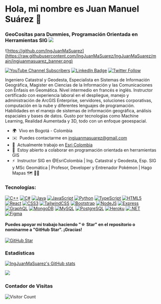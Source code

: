 Hola, mi nombre es Juan Manuel Suárez 👋
===================================

### GeoCositas para Dummies, Programación Orientada en Herramientas SIG <img src="https://buildtheearth.net/assets/img/site-logo-animated.gif" width="20">

![https://github.com/IngJuanMaSuarez](https://raw.githubusercontent.com/IngJuanMaSuarez/IngJuanMaSuarez/main/ingjuanmasuarez_banner.png)

[![YouTube Channel Subscribers](https://img.shields.io/youtube/channel/subscribers/UC4CNTt2aXvMKmxNXQFtTrAA?style=social)](https://www.youtube.com/channel/UC4CNTt2aXvMKmxNXQFtTrAA)
[![LinkedIn Badge](https://img.shields.io/badge/My-LinkedIn-blue)](https://www.linkedin.com/in/IngJuanMaSuarez/)
[![Twitter Follow](https://img.shields.io/twitter/follow/IngJuanMaSuarez?style=social)](https://x.com/IngJuanMaSuarez)

Ingeniero Catastral y Geodesta, Especialista en Sistemas de Información Geográfica, Magister en Ciencias de la Información y las Comunicaciones con Énfasis en Geomática. Nivel intermedio en francés e inglés. Instructor certificado con experiencia laboral en el despliegue, manejo y administración de ArcGIS Enterprise, servidores, soluciones corporativas, computación en la nube y diferentes lenguajes de programación. Habilidades en el manejo de sistemas de información geográfica, análisis espaciales y bases de datos. Gusto por tecnologías como Machine Learning, Realidad Aumentada y 3D, todo con un enfoque geoespacial.

* 🌍  Vivo en Bogotá - Colombia
* ✉️  Puedes contactarme en [ingjuanmasuarez@gmail.com](mailto:ingjuanmasuarez@gmail.com)
* 🚀  Actualmente trabajo en [Esri Colombia](http://www.esri.co/es-co/nosotros/sobre-esri/inicio)
* 🤝  Estoy abierto a colaborar en programación orientada en herramientas GIS
* ⚡  Instructor SIG en @EsriColombia | Ing. Catastral y Geodesta, Esp. SIG y MSc Geomática | Profesor, Developer y Entrenador Pokémon | Hago Mapas 🗺 🧑‍💻

### Tecnologías:

<p align="left">
<a href="https://docs.microsoft.com/en-us/cpp/?view=msvc-170" target="_blank" rel="noreferrer"><img src="https://raw.githubusercontent.com/danielcranney/readme-generator/main/public/icons/skills/cplusplus-colored.svg" width="36" height="36" alt="C++" /></a>
<a href="https://docs.microsoft.com/en-us/dotnet/csharp/" target="_blank" rel="noreferrer"><img src="https://raw.githubusercontent.com/danielcranney/readme-generator/main/public/icons/skills/csharp-colored.svg" width="36" height="36" alt="C#" /></a>
<a href="https://www.oracle.com/java/" target="_blank" rel="noreferrer"><img src="https://raw.githubusercontent.com/danielcranney/readme-generator/main/public/icons/skills/java-colored.svg" width="36" height="36" alt="Java" /></a>
<a href="https://developer.mozilla.org/en-US/docs/Web/JavaScript" target="_blank" rel="noreferrer"><img src="https://raw.githubusercontent.com/danielcranney/readme-generator/main/public/icons/skills/javascript-colored.svg" width="36" height="36" alt="JavaScript" /></a>
<a href="https://www.python.org/" target="_blank" rel="noreferrer"><img src="https://raw.githubusercontent.com/danielcranney/readme-generator/main/public/icons/skills/python-colored.svg" width="36" height="36" alt="Python" /></a>
<a href="https://www.typescriptlang.org/" target="_blank" rel="noreferrer"><img src="https://raw.githubusercontent.com/danielcranney/readme-generator/main/public/icons/skills/typescript-colored.svg" width="36" height="36" alt="TypeScript" /></a>
<a href="https://developer.mozilla.org/en-US/docs/Glossary/HTML5" target="_blank" rel="noreferrer"><img src="https://raw.githubusercontent.com/danielcranney/readme-generator/main/public/icons/skills/html5-colored.svg" width="36" height="36" alt="HTML5" /></a>
<a href="https://reactjs.org/" target="_blank" rel="noreferrer"><img src="https://raw.githubusercontent.com/danielcranney/readme-generator/main/public/icons/skills/react-colored.svg" width="36" height="36" alt="React" /></a>
<a href="https://www.w3.org/TR/CSS/#css" target="_blank" rel="noreferrer"><img src="https://raw.githubusercontent.com/danielcranney/readme-generator/main/public/icons/skills/css3-colored.svg" width="36" height="36" alt="CSS3" /></a>
<a href="https://tailwindcss.com/" target="_blank" rel="noreferrer"><img src="https://raw.githubusercontent.com/danielcranney/readme-generator/main/public/icons/skills/tailwindcss-colored.svg" width="36" height="36" alt="TailwindCSS" /></a>
<a href="https://getbootstrap.com/" target="_blank" rel="noreferrer"><img src="https://raw.githubusercontent.com/danielcranney/readme-generator/main/public/icons/skills/bootstrap-colored.svg" width="36" height="36" alt="Bootstrap" /></a>
<a href="https://nodejs.org/en/" target="_blank" rel="noreferrer"><img src="https://raw.githubusercontent.com/danielcranney/readme-generator/main/public/icons/skills/nodejs-colored.svg" width="36" height="36" alt="NodeJS" /></a>
<a href="https://expressjs.com/" target="_blank" rel="noreferrer"><img src="https://raw.githubusercontent.com/danielcranney/readme-generator/main/public/icons/skills/express-colored.svg" width="36" height="36" alt="Express" /></a>
<a href="https://graphql.org/" target="_blank" rel="noreferrer"><img src="https://raw.githubusercontent.com/danielcranney/readme-generator/main/public/icons/skills/graphql-colored.svg" width="36" height="36" alt="GraphQL" /></a>
<a href="https://www.mongodb.com/" target="_blank" rel="noreferrer"><img src="https://raw.githubusercontent.com/danielcranney/readme-generator/main/public/icons/skills/mongodb-colored.svg" width="36" height="36" alt="MongoDB" /></a>
<a href="https://www.mysql.com/" target="_blank" rel="noreferrer"><img src="https://raw.githubusercontent.com/danielcranney/readme-generator/main/public/icons/skills/mysql-colored.svg" width="36" height="36" alt="MySQL" /></a>
<a href="https://www.postgresql.org/" target="_blank" rel="noreferrer"><img src="https://raw.githubusercontent.com/danielcranney/readme-generator/main/public/icons/skills/postgresql-colored.svg" width="36" height="36" alt="PostgreSQL" /></a>
<a href="https://www.heroku.com/" target="_blank" rel="noreferrer"><img src="https://raw.githubusercontent.com/danielcranney/readme-generator/main/public/icons/skills/heroku-colored.svg" width="36" height="36" alt="Heroku" /></a>
<a href="https://dotnet.microsoft.com/en-us/" target="_blank" rel="noreferrer"><img src="https://raw.githubusercontent.com/danielcranney/readme-generator/main/public/icons/skills/dot-net-colored.svg" width="36" height="36" alt=".NET" /></a>
<a href="https://www.figma.com/" target="_blank" rel="noreferrer"><img src="https://raw.githubusercontent.com/danielcranney/readme-generator/main/public/icons/skills/figma-colored.svg" width="36" height="36" alt="Figma" /></a>
</p>

#### Puedes apoyar mi trabajo haciendo "☆ Star" en el repositorio o nominarme a "GitHub Star". ¡Gracias!

[![GitHub Star](https://img.shields.io/badge/GitHub-Nominar_a_star-yellow?style=for-the-badge&logo=github&logoColor=white&labelColor=101010)](https://stars.github.com/nominate/)

### Estadísticas

<a href="http://www.github.com/IngJuanMaSuarez"><img src="https://github-readme-stats.vercel.app/api?username=IngJuanMaSuarez&show_icons=true&hide=issues,&count_private=true&title_color=22c55e&text_color=000000&icon_color=3382ed&bg_color=ffffff&hide_border=true&show_icons=true" alt="IngJuanMaSuarez's GitHub stats" /></a>

<a href="http://www.github.com/IngJuanMaSuarez"><img src="https://github-readme-streak-stats.herokuapp.com/?user=IngJuanMaSuarez&stroke=000000&background=ffffff&ring=22c55e&fire=22c55e&currStreakNum=000000&currStreakLabel=22c55e&sideNums=000000&sideLabels=000000&dates=000000&hide_border=true" /></a>

### Contador de Visitas
![Visitor Count](https://profile-counter.glitch.me/{IngJuanMaSuarez}/count.svg)
